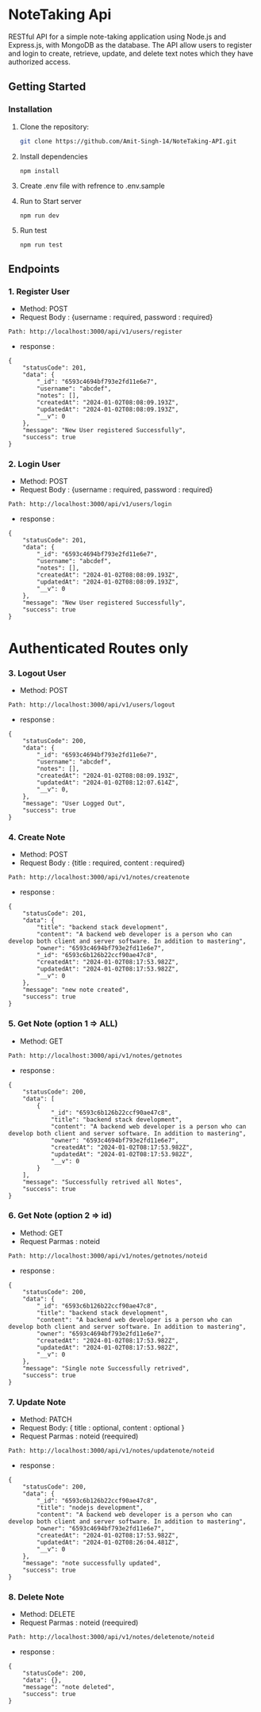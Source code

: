 # NoteTaking Api

RESTful API for a simple note-taking application using Node.js and Express.js, with MongoDB
as the database. The API allow users to register and login to create, retrieve, update, and delete text notes which they have authorized access.

## Getting Started

### Installation

1. Clone the repository:

   ```bash
   git clone https://github.com/Amit-Singh-14/NoteTaking-API.git
   ```

2. Install dependencies
   ```
   npm install
   ```
3. Create .env file with refrence to .env.sample
4. Run to Start server
   ```
   npm run dev
   ```
5. Run test
   ```
   npm run test
   ```

## Endpoints

### 1. Register User

- Method: POST
- Request Body : {username : required, password : required}

```
Path: http://localhost:3000/api/v1/users/register
```

- response :

```
{
    "statusCode": 201,
    "data": {
        "_id": "6593c4694bf793e2fd11e6e7",
        "username": "abcdef",
        "notes": [],
        "createdAt": "2024-01-02T08:08:09.193Z",
        "updatedAt": "2024-01-02T08:08:09.193Z",
        "__v": 0
    },
    "message": "New User registered Successfully",
    "success": true
}
```

### 2. Login User

- Method: POST
- Request Body : {username : required, password : required}

```
Path: http://localhost:3000/api/v1/users/login
```

- response :

```
{
    "statusCode": 201,
    "data": {
        "_id": "6593c4694bf793e2fd11e6e7",
        "username": "abcdef",
        "notes": [],
        "createdAt": "2024-01-02T08:08:09.193Z",
        "updatedAt": "2024-01-02T08:08:09.193Z",
        "__v": 0
    },
    "message": "New User registered Successfully",
    "success": true
}
```

# Authenticated Routes only

### 3. Logout User

- Method: POST

```
Path: http://localhost:3000/api/v1/users/logout
```

- response :

```
{
    "statusCode": 200,
    "data": {
        "_id": "6593c4694bf793e2fd11e6e7",
        "username": "abcdef",
        "notes": [],
        "createdAt": "2024-01-02T08:08:09.193Z",
        "updatedAt": "2024-01-02T08:12:07.614Z",
        "__v": 0,
    },
    "message": "User Logged Out",
    "success": true
}
```

### 4. Create Note

- Method: POST
- Request Body : {title : required, content : required}

```
Path: http://localhost:3000/api/v1/notes/createnote
```

- response :

```
{
    "statusCode": 201,
    "data": {
        "title": "backend stack development",
        "content": "A backend web developer is a person who can develop both client and server software. In addition to mastering",
        "owner": "6593c4694bf793e2fd11e6e7",
        "_id": "6593c6b126b22ccf90ae47c8",
        "createdAt": "2024-01-02T08:17:53.982Z",
        "updatedAt": "2024-01-02T08:17:53.982Z",
        "__v": 0
    },
    "message": "new note created",
    "success": true
}
```

### 5. Get Note (option 1 => ALL)

- Method: GET

```
Path: http://localhost:3000/api/v1/notes/getnotes
```

- response :

```
{
    "statusCode": 200,
    "data": [
        {
            "_id": "6593c6b126b22ccf90ae47c8",
            "title": "backend stack development",
            "content": "A backend web developer is a person who can develop both client and server software. In addition to mastering",
            "owner": "6593c4694bf793e2fd11e6e7",
            "createdAt": "2024-01-02T08:17:53.982Z",
            "updatedAt": "2024-01-02T08:17:53.982Z",
            "__v": 0
        }
    ],
    "message": "Successfully retrived all Notes",
    "success": true
}
```

### 6. Get Note (option 2 => id)

- Method: GET
- Request Parmas : noteid

```
Path: http://localhost:3000/api/v1/notes/getnotes/noteid
```

- response :

```
{
    "statusCode": 200,
    "data": {
        "_id": "6593c6b126b22ccf90ae47c8",
        "title": "backend stack development",
        "content": "A backend web developer is a person who can develop both client and server software. In addition to mastering",
        "owner": "6593c4694bf793e2fd11e6e7",
        "createdAt": "2024-01-02T08:17:53.982Z",
        "updatedAt": "2024-01-02T08:17:53.982Z",
        "__v": 0
    },
    "message": "Single note Successfully retrived",
    "success": true
}
```

### 7. Update Note

- Method: PATCH
- Request Body: { title : optional, content : optional }
- Request Parmas : noteid (reequired)

```
Path: http://localhost:3000/api/v1/notes/updatenote/noteid
```

- response :

```
{
    "statusCode": 200,
    "data": {
        "_id": "6593c6b126b22ccf90ae47c8",
        "title": "nodejs development",
        "content": "A backend web developer is a person who can develop both client and server software. In addition to mastering",
        "owner": "6593c4694bf793e2fd11e6e7",
        "createdAt": "2024-01-02T08:17:53.982Z",
        "updatedAt": "2024-01-02T08:26:04.481Z",
        "__v": 0
    },
    "message": "note successfully updated",
    "success": true
}
```

### 8. Delete Note

- Method: DELETE
- Request Parmas : noteid (reequired)

```
Path: http://localhost:3000/api/v1/notes/deletenote/noteid
```

- response :

```
{
    "statusCode": 200,
    "data": {},
    "message": "note deleted",
    "success": true
}
```
